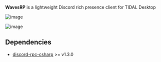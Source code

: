 **WavesRP** is a lightweight Discord rich presence client for TIDAL Desktop

![image](https://github.com/user-attachments/assets/28dabfb9-8d29-4c3a-981e-7cf9456eb87f)

![image](https://github.com/user-attachments/assets/2abd4459-5b05-46ae-bf3a-887095f4b96e)

## Dependencies
- [discord-rpc-csharp](https://github.com/Lachee/discord-rpc-csharp) >= v1.3.0
